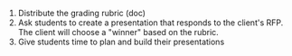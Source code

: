 1. Distribute the grading rubric (doc)
2. Ask students to create a presentation that responds to the client's RFP.  The client will choose a "winner" based on the rubric.
3. Give students time to plan and build their presentations
